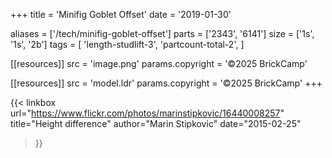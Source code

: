 +++
title = 'Minifig Goblet Offset'
date  = '2019-01-30'

aliases = ['/tech/minifig-goblet-offset']
parts = ['2343', '6141']
size  = ['1s', '1s', '2b']
tags  = [
  'length-studlift-3',
  'partcount-total-2',
]

[[resources]]
src              = 'image.png'
params.copyright = '©2025 BrickCamp'

[[resources]]
src              = 'model.ldr'
params.copyright = '©2025 BrickCamp'
+++

{{< linkbox
    url="https://www.flickr.com/photos/marinstipkovic/16440008257"
    title="Height difference"
    author="Marin Stipkovic"
    date="2015-02-25"
>}}

